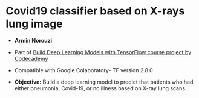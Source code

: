    # Covid19 classifier based on X-rays lung image
   
   - **Armin Norouzi**
   - Part of [Build Deep Learning Models with TensorFlow course project by Codecademy](https://www.codecademy.com/profiles/arminNorouziYengeje3353267212/certificates/5f85c4b9c431a800138a60e0)
   - Compatible with Google Colaboratory- TF version 2.8.0

   
   - **Objective:** Build a deep learning model to predict that patients who had either pneumonia, Covid-19, or no illness based on X-ray lung scans.
   
  
